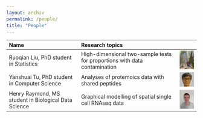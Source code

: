 ```yaml
---
layout: archiv
permalink: /people/
title: "People"
---
```




| Name | Research topics | |
| :--- | :---- | :---- |
| Ruoqian Liu, PhD student in Statistics | High-dimensional two-sample tests for proportions with data contamination | <img width="100" src="../photos/ruoqian.jpg"> |
| Yanshuai Tu, PhD student in Computer Science | Analyses of protemoics data with shared peptides | <img width="100" src="../photos/yanshuai.jpg"> |
| Henry Raymond, MS student in Biological Data Science | Graphical modelling of spatial single cell RNAseq data | <img width="100" src="../photos/henry.jpg">
